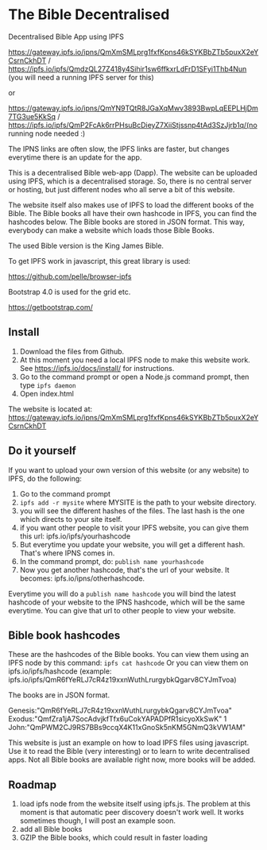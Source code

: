# The Bible Decentralised
Decentralised Bible App using IPFS

https://gateway.ipfs.io/ipns/QmXmSMLprg1fxfKpns46kSYKBbZTb5puxX2eYCsrnCkhDT / https://ipfs.io/ipfs/QmdzQL27Z418y4Sihir1sw6ffkxrLdFrD1SFyi1Thb4Nun (you will need a running IPFS server for this)

or

https://gateway.ipfs.io/ipns/QmYN9TQtR8JGaXqMwv3893BwpLqEEPLHjDm7TG3ue5KkSq / https://ipfs.io/ipfs/QmP2FcAk6rrPHsuBcDieyZ7XiiStjssnp4tAd3SzJjrb1q/(no running node needed :)

The IPNS links are often slow, the IPFS links are faster, but changes everytime there is an update for the app.

This is a decentralised Bible web-app (Dapp). The website can be uploaded using IPFS, which is a decentralised storage. So, there is no central server or hosting, but just different nodes who all serve a bit of this website. 

The website itself also makes use of IPFS to load the different books of the Bible. The Bible books all have their own hashcode in IPFS, you can find the hashcodes below. The Bible books are stored in JSON format. This way, everybody can make a website which loads those Bible Books. 

The used Bible version is the King James Bible. 

To get IPFS work in javascript, this great library is used:

https://github.com/pelle/browser-ipfs

Bootstrap 4.0 is used for the grid etc.

https://getbootstrap.com/

## Install

1. Download the files from Github.
2. At this moment you need a local IPFS node to make this website work. See https://ipfs.io/docs/install/ for instructions.
3. Go to the command prompt or open a Node.js command prompt, then type `ipfs daemon`
4. Open index.html

The website is located at: 
https://gateway.ipfs.io/ipns/QmXmSMLprg1fxfKpns46kSYKBbZTb5puxX2eYCsrnCkhDT

## Do it yourself

If you want to upload your own version of this website (or any website) to IPFS, do the following:

1. Go to the command prompt
2. `ipfs add -r mysite` where MYSITE is the path to your website directory. 
3. you will see the different hashes of the files. The last hash is the one which directs to your site itself.
4. if you want other people to visit your IPFS website, you can give them this url: ipfs.io/ipfs/yourhashcode
5. But everytime you update your website, you will get a different hash. That's where IPNS comes in. 
6. In the command prompt, do: `publish name yourhashcode`
7. Now you get another hashcode, that's the url of your website. It becomes: ipfs.io/ipns/otherhashcode.

Everytime you will do a `publish name hashcode` you will bind the latest hashcode of your website to the IPNS hashcode, which will be the same everytime. You can give that url to other people to view your website.

## Bible book hashcodes

These are the hashcodes of the Bible books. You can view them using an IPFS node by this command: `ipfs cat hashcode`
Or you can view them on ipfs.io/ipfs/hashcode (example: ipfs.io/ipfs/QmR6fYeRLJ7cR4z19xxnWuthLrurgybkQgarv8CYJmTvoa)

The books are in JSON format.

Genesis:"QmR6fYeRLJ7cR4z19xxnWuthLrurgybkQgarv8CYJmTvoa"
Exodus:"QmfZra1jA7SocAdvjkfTfx6uCokYAPADPfR1sicyoXkSwK"
1 John:"QmPWM2CJ9RS7BBs9ccqX4K11xGnoSk5nKM5GNmQ3kVW1AM"

This website is just an example on how to load IPFS files using javascript. Use it to read the Bible (very interesting) or to learn to write decentralised apps. Not all Bible books are available right now, more books will be added. 

## Roadmap

1. load ipfs node from the website itself using ipfs.js. The problem at this moment is that automatic peer discovery doesn't work well. It works sometimes though, I will post an example soon. 
2. add all Bible books
3. GZIP the Bible books, which could result in faster loading
